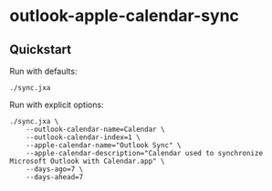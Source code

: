 # outlook-apple-calendar-sync

## Quickstart

Run with defaults:

```
./sync.jxa
```

Run with explicit options:

```
./sync.jxa \
	--outlook-calendar-name=Calendar \
	--outlook-calendar-index=1 \
	--apple-calendar-name="Outlook Sync" \
	--apple-calendar-description="Calendar used to synchronize Microsoft Outlook with Calendar.app" \
	--days-ago=7 \
	--days-ahead=7
```
